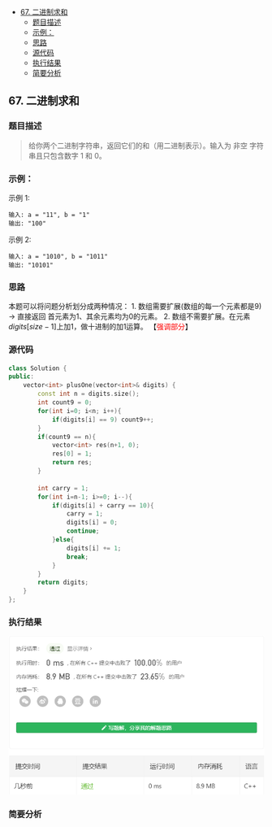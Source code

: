 <!-- TOC -->

- [67. 二进制求和](#67-二进制求和)
  - [题目描述](#题目描述)
  - [示例：](#示例)
  - [思路](#思路)
  - [源代码](#源代码)
  - [执行结果](#执行结果)
  - [简要分析](#简要分析)

<!-- /TOC -->
## 67. 二进制求和
### 题目描述
>给你两个二进制字符串，返回它们的和（用二进制表示）。输入为 非空 字符串且只包含数字 1 和 0。


### 示例：
示例 1:
```
输入: a = "11", b = "1"
输出: "100"
```
示例 2:
```
输入: a = "1010", b = "1011"
输出: "10101"
```

<!-- -->
### 思路
本题可以将问题分析划分成两种情况：
    1. 数组需要扩展(数组的每一个元素都是9) -> 直接返回 首元素为1、其余元素均为0的元素。
    2. 数组不需要扩展。在元素$digits[size - 1]$上加1，做十进制的加1运算。
【<font color = red>强调部分</font>】
### 源代码
```C++
class Solution {
public:
    vector<int> plusOne(vector<int>& digits) {
        const int n = digits.size();
        int count9 = 0;
        for(int i=0; i<n; i++){
            if(digits[i] == 9) count9++;
        }
        if(count9 == n){
            vector<int> res(n+1, 0);
            res[0] = 1;
            return res;
        }

        int carry = 1;
        for(int i=n-1; i>=0; i--){
            if(digits[i] + carry == 10){
                carry = 1;
                digits[i] = 0;
                continue;
            }else{
                digits[i] += 1;
                break;
            }
        }
        return digits;
    }
};
```
### 执行结果
![](./images/66%20result_plusOne.png)
###  简要分析
